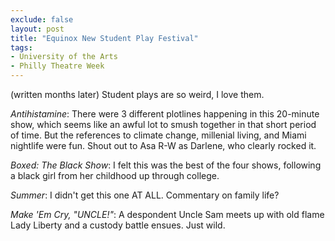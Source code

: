 ```yaml
---
exclude: false
layout: post
title: "Equinox New Student Play Festival"
tags:
- University of the Arts
- Philly Theatre Week
---
```

(written months later)
Student plays are so weird, I love them.

*Antihistamine*: There were 3 different plotlines happening in this 20-minute show, which seems like an awful lot to smush together in that short period of time. But the references to climate change, millenial living, and Miami nightlife were fun. Shout out to Asa R-W as Darlene, who clearly rocked it.

*Boxed: The Black Show*: I felt this was the best of the four shows, following a black girl from her childhood up through college.

*Summer*: I didn't get this one AT ALL. Commentary on family life?

*Make 'Em Cry, "UNCLE!"*: A despondent Uncle Sam meets up with old flame Lady Liberty and a custody battle ensues. Just wild.  
